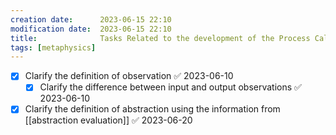 ```yaml
---
creation date:		2023-06-15 22:10
modification date:	2023-06-15 22:10
title: 				Tasks Related to the development of the Process Calculus
tags: [metaphysics]
---
```

- [x] Clarify the definition of observation ✅ 2023-06-10
	- [x] Clarify the difference between input and output observations ✅ 2023-06-10
- [x] Clarify the definition of abstraction using the information from [[abstraction evaluation]] ✅ 2023-06-20
